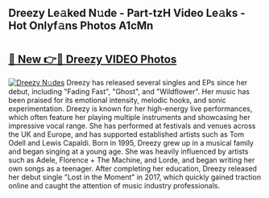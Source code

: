 ## Dreezy Le𝚊ked N𝚞de - Part-tzH Video Le𝚊ks - Hot Onlyf𝚊ns Photos A1cMn

# <h2><a href="http://ac31681.deff.icu/?id=Dreezy">🔗 New 👉🔴 Dreezy VIDEO Photos</a></h2>

[![Dreezy N𝚞des](https://i.imgur.com/rIISA9y.gif)](http://ac31681.deff.icu/?id=Dreezy)
Dreezy has released several singles and EPs since her debut, including "Fading Fast", "Ghost", and "Wildflower". Her music has been praised for its emotional intensity, melodic hooks, and sonic experimentation. Dreezy is known for her high-energy live performances, which often feature her playing multiple instruments and showcasing her impressive vocal range. She has performed at festivals and venues across the UK and Europe, and has supported established artists such as Tom Odell and Lewis Capaldi. Born in 1995, Dreezy grew up in a musical family and began singing at a young age. She was heavily influenced by artists such as Adele, Florence + The Machine, and Lorde, and began writing her own songs as a teenager. After completing her education, Dreezy released her debut single "Lost in the Moment" in 2017, which quickly gained traction online and caught the attention of music industry professionals.
